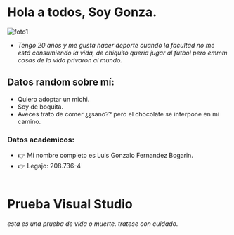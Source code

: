 # Hola a todos, Soy Gonza. 

![foto1](https://user-images.githubusercontent.com/129696566/230173540-3e2022cc-c3e3-4a0a-b9cc-2937678a0efc.jpg)


* *Tengo 20 años y me gusta hacer deporte cuando la facultad no me está consumiendo la vida, de chiquito quería jugar al futbol pero emmm cosas de la vida privaron al mundo.* 
## Datos random sobre mí: 
* Quiero adoptar un michi.
* Soy de boquita.
* Aveces trato de comer ¿¿sano?? pero el chocolate se interpone en mi camino.



### Datos academicos:
* :point_right: Mi nombre completo es Luis Gonzalo Fernandez Bogarin. 
* :point_right: Legajo: 208.736-4 <br> <br>

# Prueba Visual Studio

 *esta es una prueba de vida o muerte. tratese con cuidado.*

